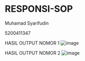 # RESPONSI-SOP

Muhamad Syarifudin
<p>5200411347</p>

HASIL OUTPUT NOMOR 1
![image](https://user-images.githubusercontent.com/63797602/148683520-2a69967e-ac93-477a-a932-9426bc457d80.png)


HASIL OUTPUT NOMOR 2
![image](https://user-images.githubusercontent.com/63797602/148683449-feaab4e8-260e-4c85-9eea-d3b3f6289ee3.png)


